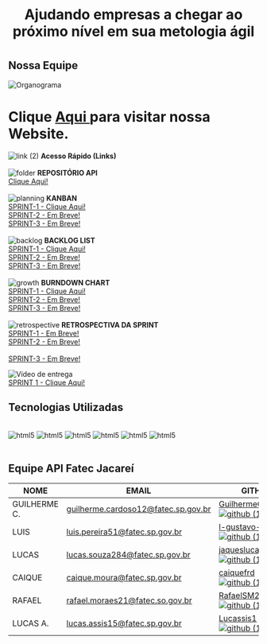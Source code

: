 <h1 align='center'>Ajudando empresas a chegar ao próximo nível em sua metologia ágil</h1>
<h1></h1>

## Nossa Equipe

![Organograma](https://github.com/l-gustavo-barbosa/candagoScrum/blob/Main/imagens/Blue%20and%20White%20Circle%20Organizational%20Chart.png)



<h1>Clique 
        <a href=""target="_blank">Aqui
        </a> para visitar nossa Website.
    </h1>


![link (2)](https://user-images.githubusercontent.com/104475381/235953049-06c546c1-aa57-42f2-b8db-0ba5237a5ec4.png) **Acesso Rápido (Links)**
<br>
<br>
![folder](https://user-images.githubusercontent.com/104475381/235959141-faaeb1c6-25a9-4545-a1f4-41832e8f0fc5.png)
**REPOSITÓRIO API**
<br>
[Clique Aqui!](https://github.com/l-gustavo-barbosa/candagoScrum)
<br>
<br>
![planning](https://user-images.githubusercontent.com/104475381/235958977-c923e4b1-8a20-4863-9344-0c86ce84caef.png)
 **KANBAN**
 <br>
[SPRINT-1 - Clique Aqui!](https://github.com/users/l-gustavo-barbosa/projects/2/views/4)
<br>
[SPRINT-2 - Em Breve!]()
<br>
[SPRINT-3 - Em Breve!]()
<br>
<br>
![backlog](https://user-images.githubusercontent.com/104475381/235958941-ed63f4ab-3d47-4ecd-83f7-e9d889e1b38c.png)
**BACKLOG LIST**
<br>
[SPRINT-1 - Clique Aqui!](https://github.com/users/l-gustavo-barbosa/projects/2)
<br>
[SPRINT-2 - Em Breve!]()
<br>
[SPRINT-3 - Em Breve!]()
<br>
<br>
![growth](https://user-images.githubusercontent.com/104475381/235959262-d2c25637-4372-43b9-bcd2-94c357c23c8c.png)
  **BURNDOWN CHART**
 <br>
[SPRINT-1 - Clique Aqui!](https://github.com/l-gustavo-barbosa/candagoScrum/blob/Main/imagens/burndown.PNG)
<br>
[SPRINT-2 - Em Breve!]()
<br>
[SPRINT-3 - Em Breve!]()
<br>
<br>
![retrospective](https://user-images.githubusercontent.com/127904356/236079834-57bccb67-8829-4f1e-ac8c-d126694d3138.png)
**RETROSPECTIVA DA SPRINT**
 <br>
[SPRINT-1 - Em Breve!]()
<br>
[SPRINT-2 - Em Breve!]()
<br>
<br>
[SPRINT-3 - Em Breve!]()
<br>

![Vídeo de entrega]()
<br>
[SPRINT 1 - Clique Aqui!](https://youtu.be/Tn0w6AsOwMQ)

## Tecnologias Utilizadas

<div style="display: inline_block"><br>
    <img alignm alt= "html5" src="https://img.shields.io/badge/JavaScript-F7DF1E?style=for-the-badge&logo=javascript&logoColor=black"/>
    <img alignm alt= "html5" src="https://img.shields.io/badge/HTML5-E34F26?style=for-the-badge&logo=html5&logoColor=white"/>
    <img alignm alt= "html5" src="https://img.shields.io/badge/CSS3-1572B6?style=for-the-badge&logo=css3&logoColor=white"/>
    <img alignm alt= "html5" src="https://img.shields.io/badge/Markdown-000000?style=for-the-badge&logo=markdown&logoColor=white"/>
    <img alignm alt= "html5" src="https://img.shields.io/badge/Figma-F24E1E?style=for-the-badge&logo=figma&logoColor=white"/>
    <img alignm alt= "html5" src="https://img.shields.io/badge/GIT-E44C30?style=for-the-badge&logo=git&logoColor=white"/>
        </div><br>


## Equipe API Fatec Jacareí

NOME	|	EMAIL	|	GITHUB	|	CARGO
---	|	---	|	---	|	---
GUILHERME C.	|	guilherme.cardoso12@fatec.sp.gov.br	|	[GuilhermeCardoso0![github (1)](https://user-images.githubusercontent.com/127904356/227741763-25763db0-8564-428d-a08e-2653b53a733e.png)](https://github.com/GuilhermeCardoso0)	|	PO
LUIS	|	luis.pereira51@fatec.sp.gov.br	|	[l-gustavo-barbosa![github (1)](https://user-images.githubusercontent.com/127904356/227741763-25763db0-8564-428d-a08e-2653b53a733e.png)](https://github.com/l-gustavo-barbosa)	|	Scrum Master
LUCAS	|	lucas.souza284@fatec.sp.gov.br	|	[jaqueslucas![github (1)](https://user-images.githubusercontent.com/127904356/227741763-25763db0-8564-428d-a08e-2653b53a733e.png)](https://github.com/jaqueslucas)|	Dev Team
CAIQUE	|	caique.moura@fatec.sp.gov.br	|	[caiquefrd![github (1)](https://user-images.githubusercontent.com/127904356/227741763-25763db0-8564-428d-a08e-2653b53a733e.png)](https://github.com/caiquefrd)	|	Dev Team
RAFAEL	|	rafael.moraes21@fatec.so.gov.br	|	[RafaelSM21![github (1)](https://user-images.githubusercontent.com/127904356/227741763-25763db0-8564-428d-a08e-2653b53a733e.png)](https://github.com/RafaelSM21)	|	Dev Team
LUCAS A.	|	lucas.assis15@fatec.sp.gov.br	|	[Lucassis1![github (1)](https://user-images.githubusercontent.com/127904356/227741763-25763db0-8564-428d-a08e-2653b53a733e.png)](https://github.com/Lucassis1)	|	Dev Team

